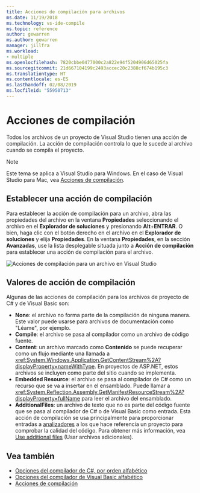 ```yaml
---
title: Acciones de compilación para archivos
ms.date: 11/19/2018
ms.technology: vs-ide-compile
ms.topic: reference
author: gewarren
ms.author: gewarren
manager: jillfra
ms.workload:
- multiple
ms.openlocfilehash: 7820cbbe0477000c2a822e94f5204906d65025fa
ms.sourcegitcommit: 21d667104199c2493accec20c2388cf674b195c3
ms.translationtype: HT
ms.contentlocale: es-ES
ms.lasthandoff: 02/08/2019
ms.locfileid: "55950713"
---
```

# <a name="build-actions"></a>Acciones de compilación

Todos los archivos de un proyecto de Visual Studio tienen una acción de compilación. La acción de compilación controla lo que le sucede al archivo cuando se compila el proyecto.

> [!NOTE]
> Este tema se aplica a Visual Studio para Windows. En el caso de Visual Studio para Mac, vea [Acciones de compilación](/visualstudio/mac/build-actions).

## <a name="set-a-build-action"></a>Establecer una acción de compilación

Para establecer la acción de compilación para un archivo, abra las propiedades del archivo en la ventana **Propiedades** seleccionando el archivo en el **Explorador de soluciones** y presionando **Alt**+**ENTRAR**. O bien, haga clic con el botón derecho en el archivo en el **Explorador de soluciones** y elija **Propiedades**. En la ventana **Propiedades**, en la sección **Avanzadas**, use la lista desplegable situada junto a **Acción de compilación** para establecer una acción de compilación para el archivo.

![Acciones de compilación para un archivo en Visual Studio](media/build-actions.png)

## <a name="build-action-values"></a>Valores de acción de compilación

Algunas de las acciones de compilación para los archivos de proyecto de C# y de Visual Basic son:

* **None**: el archivo no forma parte de la compilación de ninguna manera. Este valor puede usarse para archivos de documentación como "Léame", por ejemplo.
* **Compile**: el archivo se pasa al compilador como un archivo de código fuente.
* **Content**: un archivo marcado como **Contenido** se puede recuperar como un flujo mediante una llamada a <xref:System.Windows.Application.GetContentStream%2A?displayProperty=nameWithType>. En proyectos de ASP.NET, estos archivos se incluyen como parte del sitio cuando se implementa.
* **Embedded Resource**: el archivo se pasa al compilador de C# como un recurso que se va a insertar en el ensamblado. Puede llamar a <xref:System.Reflection.Assembly.GetManifestResourceStream%2A?displayProperty=fullName> para leer el archivo del ensamblado.
* **AdditionalFiles**: un archivo de texto que no es parte del código fuente que se pasa al compilador de C# o de Visual Basic como entrada. Esta acción de compilación se usa principalmente para proporcionar entradas a [analizadores](../code-quality/roslyn-analyzers-overview.md) a los que hace referencia un proyecto para comprobar la calidad del código. Para obtener más información, vea [Use additional files](https://github.com/dotnet/roslyn/blob/master/docs/analyzers/Using%20Additional%20Files.md) (Usar archivos adicionales).

## <a name="see-also"></a>Vea también

- [Opciones del compilador de C#, por orden alfabético](/dotnet/csharp/language-reference/compiler-options/listed-alphabetically)
- [Opciones del compilador de Visual Basic alfabético](/dotnet/visual-basic/reference/command-line-compiler/compiler-options-listed-alphabetically)
- [Acciones de compilación](/visualstudio/mac/build-actions)
